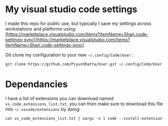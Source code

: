 # My visual studio code settings

I made this repo for public use, but typically I save my settings across workstations and platforms using:
[https://marketplace.visualstudio.com/items?itemName=Shan.code-settings-sync](https://marketplace.visualstudio.com/items?itemName=Shan.code-settings-sync)

Git clone my configuration to your new `~/.config/Code/User` :

```
git clone https://github.com/PiyushDatta/User.git ~/.config/Code/User
```

# Dependancies

I have a list of extensions you can download named ```vs_code_extensions_list.txt```, you can then make sure to download this file into ```~/.vscode/extensions``` by doing:

```cat vs_code_extensions_list.txt | xargs -n 1 code --install-extension```
